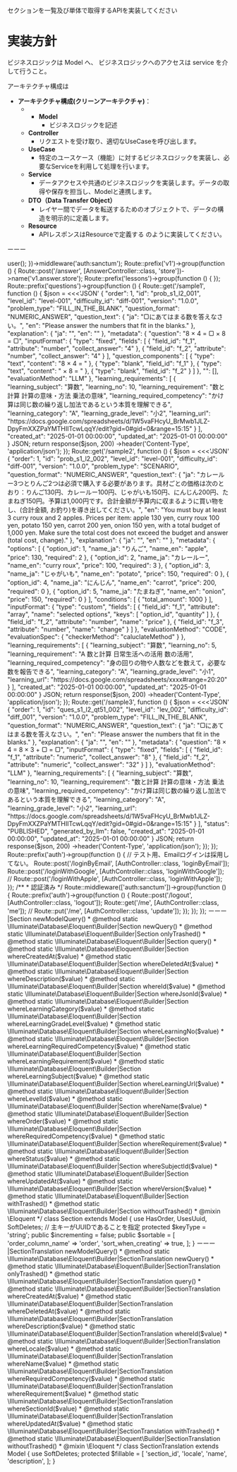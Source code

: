 セクションを一覧及び単体で取得するAPIを実装してください

# 実装方針
ビジネスロジックは Model へ、
ビジネスロジックへのアクセスは service を介して行うこと。

アーキテクチャ構成は
- **アーキテクチャ構成(クリーンアーキテクチャ)**：
    - - **Model**
        - ビジネスロジックを記述
    - **Controller**
        - リクエストを受け取り、適切なUseCaseを呼び出します。
    - **UseCase**
        - 特定のユースケース（機能）に対するビジネスロジックを実装し、必要なServiceを利用して処理を行います。
    - **Service**
        - データアクセスや共通のビジネスロジックを実装します。データの取得や保存を担当し、Modelと連携します。
    - **DTO（Data Transfer Object）**
        - レイヤー間でデータを転送するためのオブジェクトで、データの構造を明示的に定義します。
    - **Resource**
        - APIレスポンスはResourceで定義する
          のように実装してください。


ーーー
<?php

use App\Http\Controllers\API\V1\Answer\AnswerController;
use Illuminate\Http\Request;
use Illuminate\Support\Facades\Route;
use App\Http\Controllers\API\V1\Auth\AuthController;

Route::get('/user', function (Request $request) {
    return $request->user();
})->middleware('auth:sanctum');

Route::prefix('v1')->group(function () {
    Route::post('/answer', [AnswerController::class, 'store'])->name('v1.answer.store');

    Route::prefix('lessons')->group(function () {

    });

    Route::prefix('questions')->group(function () {
        Route::get('/sample1', function () {
            $json = <<<'JSON'
{
  "order": 1,
  "id": "prob_s1_l2_001",
  "level_id": "level-001",
  "difficulty_id": "diff-001",
  "version": "1.0.0",
  "problem_type": "FILL_IN_THE_BLANK",
  "question_format": "NUMERIC_ANSWER",
  "question_text": {
    "ja": "▢にあてはまる数を答えなさい。",
    "en": "Please answer the numbers that fit in the blanks."
  },
  "explanation": {
    "ja": "",
    "en": ""
  },
  "metadata": {
    "question": "8 × 4 = ▢ × 8 = ▢",
    "inputFormat": {
      "type": "fixed",
      "fields": [
        {
          "field_id": "f_1",
          "attribute": "number",
          "collect_answer": "4"
        },
        {
          "field_id": "f_2",
          "attribute": "number",
          "collect_answer": "4"
        }
      ],
      "question_components": [
        {
          "type": "text",
          "content": "8 × 4 = "
        },
        {
          "type": "blank",
          "field_id": "f_1"
        },
        {
          "type": "text",
          "content": " × 8 = "
        },
        {
          "type": "blank",
          "field_id": "f_2"
        }
      ]
    },
    "": [],
    "evaluationMethod": "LLM"
  },
  "learning_requirements": [
    {
      "learning_subject": "算数",
      "learning_no": 10,
      "learning_requirement": "数と計算 計算の意味・方法 乗法の意味",
      "learning_required_competency": "かけ算は同じ数の繰り返し加法であるという本質を理解できる",
      "learning_category": "A",
      "learning_grade_level": "小2",
      "learning_url": "https://docs.google.com/spreadsheets/d/1W5vaFHcyU_BrMwb1JLZ-DpyFmXXZPaYMTHIITcwLqqY/edit?gid=0#gid=0&range=15:15"
    }
  ],
  "created_at": "2025-01-01 00:00:00",
  "updated_at": "2025-01-01 00:00:00"
}
JSON;

            return response($json, 200)
                ->header('Content-Type', 'application/json');
        });

        Route::get('/sample2', function () {
            $json = <<<'JSON'
{
  "order": 1,
  "id": "prob_s1_l2_002",
  "level_id": "level-001",
  "difficulty_id": "diff-001",
  "version": "1.0.0",
  "problem_type": "SCENARIO",
  "question_format": "NUMERIC_ANSWER",
  "question_text": {
    "ja": "カレールー3つとりんご2つは必須で購入する必要があります。具材ごとの価格は次のとおり：りんご130円、カレールー100円、じゃがいも150円、にんじん200円、たまねぎ150円。予算は1,000円です。合計金額が予算内に収まるように買い物をし、(合計金額, お釣り)を導き出してください。",
    "en": "You must buy at least 3 curry roux and 2 apples. Prices per item: apple 130 yen, curry roux 100 yen, potato 150 yen, carrot 200 yen, onion 150 yen, with a total budget of 1,000 yen. Make sure the total cost does not exceed the budget and answer (total cost, change)."
  },
  "explanation": {
    "ja": "",
    "en": ""
  },
  "metadata": {
    "options": [
      {
        "option_id": 1,
        "name_ja": "りんご",
        "name_en": "apple",
        "price": 130,
        "required": 2
      },
      {
        "option_id": 2,
        "name_ja": "カレールー",
        "name_en": "curry roux",
        "price": 100,
        "required": 3
      },
      {
        "option_id": 3,
        "name_ja": "じゃがいも",
        "name_en": "potato",
        "price": 150,
        "required": 0
      },
      {
        "option_id": 4,
        "name_ja": "にんじん",
        "name_en": "carrot",
        "price": 200,
        "required": 0
      },
      {
        "option_id": 5,
        "name_ja": "たまねぎ",
        "name_en": "onion",
        "price": 150,
        "required": 0
      }
    ],
    "conditions": [
      {
        "total_amount": 1000
      }
    ],
    "inputFormat": {
      "type": "custom",
      "fields": [
        {
          "field_id": "f_1",
          "attribute": "array",
          "name": "selected options",
          "keys": [
            "option_id",
            "quantity"
          ]
        },
        {
          "field_id": "f_2",
          "attribute": "number",
          "name": "price"
        },
        {
          "field_id": "f_3",
          "attribute": "number",
          "name": "change"
        }
      ]
    },
    "evaluationMethod": "CODE",
    "evaluationSpec": {
      "checkerMethod": "caluclateMethod"
    }
  },
  "learning_requirements": [
    {
      "learning_subject": "算数",
      "learning_no": 5,
      "learning_requirement": "A 数と計算 日常生活への活用 数の活用",
      "learning_required_competency": "身の回りの物や人数などを数えて，必要な数を報告できる",
      "learning_category": "A",
      "learning_grade_level": "小1",
      "learning_url": "https://docs.google.com/spreadsheets/xxxx#range=20:20"
    }
  ],
  "created_at": "2025-01-01 00:00:00",
  "updated_at": "2025-01-01 00:00:00"
}
JSON;

            return response($json, 200)
                ->header('Content-Type', 'application/json');
        });

        Route::get('/sample3', function () {
            $json = <<<'JSON'
{
  "order": 1,
  "id": "ques_s1_l2_qt51_002",
  "level_id": "lev_002",
  "difficulty_id": "diff_001",
  "version": "1.0.0",
  "problem_type": "FILL_IN_THE_BLANK",
  "question_format": "NUMERIC_ANSWER",
  "question_text": {
    "ja": "▢にあてはまる数を答えなさい。",
    "en": "Please answer the numbers that fit in the blanks."
  },
  "explanation": {
    "ja": "",
    "en": ""
  },
  "metadata": {
    "question": "8 × 4 = 8 × 3 + ▢ = ▢",
    "inputFormat": {
      "type": "fixed",
      "fields": [
        {
          "field_id": "f_1",
          "attribute": "numeric",
          "collect_answer": "8"
        },
        {
          "field_id": "f_2",
          "attribute": "numeric",
          "collect_answer": "32"
        }
      ]
    },
    "evaluationMethod": "LLM"
  },
  "learning_requirements": [
    {
      "learning_subject": "算数",
      "learning_no": 10,
      "learning_requirement": "数と計算 計算の意味・方法 乗法の意味",
      "learning_required_competency": "かけ算は同じ数の繰り返し加法であるという本質を理解できる",
      "learning_category": "A",
      "learning_grade_level": "小2",
      "learning_url": "https://docs.google.com/spreadsheets/d/1W5vaFHcyU_BrMwb1JLZ-DpyFmXXZPaYMTHIITcwLqqY/edit?gid=0#gid=0&range=15:15"
    }
  ],
  "status": "PUBLISHED",
  "generated_by_llm": false,
  "created_at": "2025-01-01 00:00:00",
  "updated_at": "2025-01-01 00:00:00"
}
JSON;

            return response($json, 200)
                ->header('Content-Type', 'application/json');
        });
    });



    Route::prefix('auth')->group(function () {
        // テスト用、Emailログインは採用してない。
        Route::post('/loginByEmail', [AuthController::class, 'loginByEmail']);

        Route::post('/loginWithGoogle', [AuthController::class, 'loginWithGoogle']);

//        Route::post('/loginWithApple', [AuthController::class, 'loginWithApple']);
    });

    /**
     * 認証済み
     */
    Route::middleware(['auth:sanctum'])->group(function () {
        Route::prefix('auth')->group(function () {
            Route::post('/logout', [AuthController::class, 'logout']);
            Route::get('/me', [AuthController::class, 'me']);
//            Route::put('/me', [AuthController::class, 'update']);
        });
    });
});

ーーー
<?php

namespace App\Models\Section;

use App\Traits\HasOrder;
use App\Traits\UsesUuid;
use Illuminate\Database\Eloquent\Model;
use Illuminate\Database\Eloquent\SoftDeletes;

/**
 * 
 *
 * @property string $id
 * @property string $subject_id
 * @property string $level_id
 * @property string|null $json_id
 * @property string|null $name
 * @property string|null $description
 * @property string|null $requirement
 * @property string|null $required_competency
 * @property string $version
 * @property int $status
 * @property int $order
 * @property string|null $learning_subject 科目 (学習要件) e.g. "Arithmetic"
 * @property int|null $learning_no 学習要件の番号 e.g. 10
 * @property string|null $learning_requirement 学習要件の内容 "Numbers and Calculation..."
 * @property string|null $learning_required_competency 必要水準 "Understand multiplication..."
 * @property string|null $learning_category 分類 e.g. "A", "B"
 * @property string|null $learning_grade_level 学年 e.g. "Grade 2"
 * @property string|null $learning_url URLリンク e.g. "https://docs.google.com/..."
 * @property \Illuminate\Support\Carbon|null $created_at
 * @property \Illuminate\Support\Carbon|null $updated_at
 * @property \Illuminate\Support\Carbon|null $deleted_at
 * @method static \Illuminate\Database\Eloquent\Builder<static>|Section newModelQuery()
 * @method static \Illuminate\Database\Eloquent\Builder<static>|Section newQuery()
 * @method static \Illuminate\Database\Eloquent\Builder<static>|Section onlyTrashed()
 * @method static \Illuminate\Database\Eloquent\Builder<static>|Section query()
 * @method static \Illuminate\Database\Eloquent\Builder<static>|Section whereCreatedAt($value)
 * @method static \Illuminate\Database\Eloquent\Builder<static>|Section whereDeletedAt($value)
 * @method static \Illuminate\Database\Eloquent\Builder<static>|Section whereDescription($value)
 * @method static \Illuminate\Database\Eloquent\Builder<static>|Section whereId($value)
 * @method static \Illuminate\Database\Eloquent\Builder<static>|Section whereJsonId($value)
 * @method static \Illuminate\Database\Eloquent\Builder<static>|Section whereLearningCategory($value)
 * @method static \Illuminate\Database\Eloquent\Builder<static>|Section whereLearningGradeLevel($value)
 * @method static \Illuminate\Database\Eloquent\Builder<static>|Section whereLearningNo($value)
 * @method static \Illuminate\Database\Eloquent\Builder<static>|Section whereLearningRequiredCompetency($value)
 * @method static \Illuminate\Database\Eloquent\Builder<static>|Section whereLearningRequirement($value)
 * @method static \Illuminate\Database\Eloquent\Builder<static>|Section whereLearningSubject($value)
 * @method static \Illuminate\Database\Eloquent\Builder<static>|Section whereLearningUrl($value)
 * @method static \Illuminate\Database\Eloquent\Builder<static>|Section whereLevelId($value)
 * @method static \Illuminate\Database\Eloquent\Builder<static>|Section whereName($value)
 * @method static \Illuminate\Database\Eloquent\Builder<static>|Section whereOrder($value)
 * @method static \Illuminate\Database\Eloquent\Builder<static>|Section whereRequiredCompetency($value)
 * @method static \Illuminate\Database\Eloquent\Builder<static>|Section whereRequirement($value)
 * @method static \Illuminate\Database\Eloquent\Builder<static>|Section whereStatus($value)
 * @method static \Illuminate\Database\Eloquent\Builder<static>|Section whereSubjectId($value)
 * @method static \Illuminate\Database\Eloquent\Builder<static>|Section whereUpdatedAt($value)
 * @method static \Illuminate\Database\Eloquent\Builder<static>|Section whereVersion($value)
 * @method static \Illuminate\Database\Eloquent\Builder<static>|Section withTrashed()
 * @method static \Illuminate\Database\Eloquent\Builder<static>|Section withoutTrashed()
 * @mixin \Eloquent
 */
class Section extends Model
{
    use HasOrder, UsesUuid, SoftDeletes;

    // 主キーがUUIDであることを指定
    protected $keyType = 'string';
    public $incrementing = false;

    public $sortable = [
        'order_column_name' => 'order',
        'sort_when_creating' => true,
    ];
}

ーーー
<?php

namespace App\Models\Section;

use Illuminate\Database\Eloquent\Model;
use Illuminate\Database\Eloquent\SoftDeletes;

/**
 * 
 *
 * @property int $id
 * @property string $section_id
 * @property string $locale
 * @property string|null $name
 * @property string|null $description
 * @property string|null $requirement
 * @property string|null $required_competency
 * @property \Illuminate\Support\Carbon|null $created_at
 * @property \Illuminate\Support\Carbon|null $updated_at
 * @property \Illuminate\Support\Carbon|null $deleted_at
 * @method static \Illuminate\Database\Eloquent\Builder<static>|SectionTranslation newModelQuery()
 * @method static \Illuminate\Database\Eloquent\Builder<static>|SectionTranslation newQuery()
 * @method static \Illuminate\Database\Eloquent\Builder<static>|SectionTranslation onlyTrashed()
 * @method static \Illuminate\Database\Eloquent\Builder<static>|SectionTranslation query()
 * @method static \Illuminate\Database\Eloquent\Builder<static>|SectionTranslation whereCreatedAt($value)
 * @method static \Illuminate\Database\Eloquent\Builder<static>|SectionTranslation whereDeletedAt($value)
 * @method static \Illuminate\Database\Eloquent\Builder<static>|SectionTranslation whereDescription($value)
 * @method static \Illuminate\Database\Eloquent\Builder<static>|SectionTranslation whereId($value)
 * @method static \Illuminate\Database\Eloquent\Builder<static>|SectionTranslation whereLocale($value)
 * @method static \Illuminate\Database\Eloquent\Builder<static>|SectionTranslation whereName($value)
 * @method static \Illuminate\Database\Eloquent\Builder<static>|SectionTranslation whereRequiredCompetency($value)
 * @method static \Illuminate\Database\Eloquent\Builder<static>|SectionTranslation whereRequirement($value)
 * @method static \Illuminate\Database\Eloquent\Builder<static>|SectionTranslation whereSectionId($value)
 * @method static \Illuminate\Database\Eloquent\Builder<static>|SectionTranslation whereUpdatedAt($value)
 * @method static \Illuminate\Database\Eloquent\Builder<static>|SectionTranslation withTrashed()
 * @method static \Illuminate\Database\Eloquent\Builder<static>|SectionTranslation withoutTrashed()
 * @mixin \Eloquent
 */
class SectionTranslation extends Model
{
    use SoftDeletes;

    protected $fillable = [
        'section_id',
        'locale',
        'name',
        'description',
    ];
}
